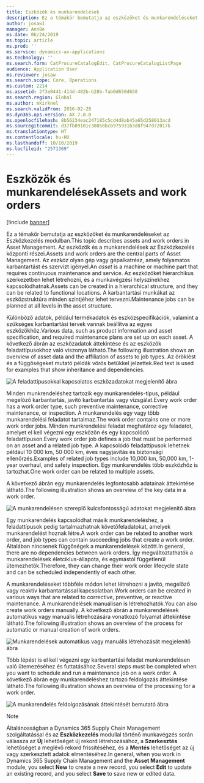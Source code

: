 ```yaml
---
title: Eszközök és munkarendelések
description: Ez a témakör bemutatja az eszközöket és munkarendeléseket az Eszközkezelés modulban.
author: josaw1
manager: AnnBe
ms.date: 06/24/2019
ms.topic: article
ms.prod: ''
ms.service: dynamics-ax-applications
ms.technology: ''
ms.search.form: CatProcureCatalogEdit, CatProcureCatalogListPage
audience: Application User
ms.reviewer: josaw
ms.search.scope: Core, Operations
ms.custom: 2214
ms.assetid: 2f3e0441-414d-402b-b28b-7ab0d650d658
ms.search.region: Global
ms.author: mkirknel
ms.search.validFrom: 2016-02-28
ms.dyn365.ops.version: AX 7.0.0
ms.openlocfilehash: 8b56234eac247185c5cd4d8ab45a65d258013acd
ms.sourcegitcommit: d37fb09101c30858bcb975931b3d8f947d72017b
ms.translationtype: HT
ms.contentlocale: hu-HU
ms.lasthandoff: 10/10/2019
ms.locfileid: "2571369"
---
```

# <a name="assets-and-work-orders"></a><span data-ttu-id="d407c-103">Eszközök és munkarendelések</span><span class="sxs-lookup"><span data-stu-id="d407c-103">Assets and work orders</span></span>

[!include [banner](../../includes/banner.md)]

 

<span data-ttu-id="d407c-104">Ez a témakör bemutatja az eszközöket és munkarendeléseket az Eszközkezelés modulban.</span><span class="sxs-lookup"><span data-stu-id="d407c-104">This topic describes assets and work orders in Asset Management.</span></span> <span data-ttu-id="d407c-105">Az eszközök és a munkarendelések az Eszközkezelés központi részei.</span><span class="sxs-lookup"><span data-stu-id="d407c-105">Assets and work orders are the central parts of Asset Management.</span></span> <span data-ttu-id="d407c-106">Az *eszköz* olyan gép vagy gépalkatrész, amely folyamatos karbantartást és szervizt igényel.</span><span class="sxs-lookup"><span data-stu-id="d407c-106">An *asset* is a machine or machine part that requires continuous maintenance and service.</span></span> <span data-ttu-id="d407c-107">Az eszközöket hierarchikus szerkezetben lehet létrehozni, és a munkavégzési helyszínekhez kapcsolódhatnak.</span><span class="sxs-lookup"><span data-stu-id="d407c-107">Assets can be created in a hierarchical structure, and they can be related to functional locations.</span></span> <span data-ttu-id="d407c-108">A karbantartási munkákat az eszközstruktúra minden szintjéhez lehet tervezni.</span><span class="sxs-lookup"><span data-stu-id="d407c-108">Maintenance jobs can be planned at all levels in the asset structure.</span></span>

<span data-ttu-id="d407c-109">Különböző adatok, például termékadatok és eszközspecifikációk, valamint a szükséges karbantartási tervek vannak beállítva az egyes eszközökhöz.</span><span class="sxs-lookup"><span data-stu-id="d407c-109">Various data, such as product information and asset specification, and required maintenance plans are set up on each asset.</span></span> <span data-ttu-id="d407c-110">A következő ábrán az eszközadatok áttekintése és az eszközök feladattípusokhoz való viszonya látható.</span><span class="sxs-lookup"><span data-stu-id="d407c-110">The following illustration shows an overview of asset data and the affiliation of assets to job types.</span></span> <span data-ttu-id="d407c-111">Az öröklést és a függőségeket mutató példák vörös betűkkel jelzettek.</span><span class="sxs-lookup"><span data-stu-id="d407c-111">Red text is used for examples that show inheritance and dependencies.</span></span>

![A feladattípusokkal kapcsolatos eszközadatokat megjelenítő ábra](media/05-overview-image.png)

<span data-ttu-id="d407c-113">Minden munkrendeléshez tartozik egy munkarendelés-típus, például megelőző karbantartás, javító karbantartás vagy vizsgálat.</span><span class="sxs-lookup"><span data-stu-id="d407c-113">Every work order has a work order type, such preventive maintenance, corrective maintenance, or inspection.</span></span> <span data-ttu-id="d407c-114">A munkarendelés egy vagy több munkarendelési feladatot tartalmaz.</span><span class="sxs-lookup"><span data-stu-id="d407c-114">The work order contains one or more work order jobs.</span></span> <span data-ttu-id="d407c-115">Minden munkrendelési feladat meghatároz egy feladatot, amelyet el kell végezni egy eszközön és egy kapcsolódó feladattípuson.</span><span class="sxs-lookup"><span data-stu-id="d407c-115">Every work order job defines a job that must be performed on an asset and a related job type.</span></span> <span data-ttu-id="d407c-116">A kapcsolódó feladattípusok lehetnek például 10 000 km, 50 000 km, éves nagyjavítás és biztonsági ellenőrzés.</span><span class="sxs-lookup"><span data-stu-id="d407c-116">Examples of related job types include 10,000 km, 50,000 km, 1-year overhaul, and safety inspection.</span></span> <span data-ttu-id="d407c-117">Egy munkarendelés több eszközhöz is tartozhat.</span><span class="sxs-lookup"><span data-stu-id="d407c-117">One work order can be related to multiple assets.</span></span>

<span data-ttu-id="d407c-118">A következő ábrán egy munkarendelés legfontosabb adatainak áttekintése látható.</span><span class="sxs-lookup"><span data-stu-id="d407c-118">The following illustration shows an overview of the key data in a work order.</span></span>

![A munkarendelésen szereplő kulcsfontosságú adatokat megjelenítő ábra](media/06-overview-image.png)

<span data-ttu-id="d407c-120">Egy munkarendelés kapcsolódhat másik munkarendeléshez, a feladattípusok pedig tartalmazhatnak követőfeladatokat, amelyek munkarendelést hoznak létre.</span><span class="sxs-lookup"><span data-stu-id="d407c-120">A work order can be related to another work order, and job types can contain succeeding jobs that create a work order.</span></span> <span data-ttu-id="d407c-121">Általában nincsenek függőségek a munkarendelések között.</span><span class="sxs-lookup"><span data-stu-id="d407c-121">In general, there are no dependencies between work orders.</span></span> <span data-ttu-id="d407c-122">Így megváltoztathatók a munkarendelések életciklus-állapota, és egymástól függetlenül ütemezhetők.</span><span class="sxs-lookup"><span data-stu-id="d407c-122">Therefore, they can change their work order lifecycle state and can be scheduled independently of each other.</span></span>

<span data-ttu-id="d407c-123">A munkarendeléseket többféle módon lehet létrehozni a javító, megelőző vagy reaktív karbantartással kapcsolatban.</span><span class="sxs-lookup"><span data-stu-id="d407c-123">Work orders can be created in various ways that are related to corrective, preventive, or reactive maintenance.</span></span> <span data-ttu-id="d407c-124">A munkarendelések manuálisan is létrehozhatók.</span><span class="sxs-lookup"><span data-stu-id="d407c-124">You can also create work orders manually.</span></span> <span data-ttu-id="d407c-125">A következő ábrán a munkarendelések automatikus vagy manuális létrehozására vonatkozó folyamat áttekintése látható.</span><span class="sxs-lookup"><span data-stu-id="d407c-125">The following illustration shows an overview of the process for automatic or manual creation of work orders.</span></span>

![Munkarendelések automatikus vagy manuális létrehozását megjelenítő ábra](media/07-overview-image.png)

<span data-ttu-id="d407c-127">Több lépést is el kell végezni egy karbantartási feladat munkarendelésen való ütemezéséhez és futtatásához.</span><span class="sxs-lookup"><span data-stu-id="d407c-127">Several steps must be completed when you want to schedule and run a maintenance job on a work order.</span></span> <span data-ttu-id="d407c-128">A következő ábrán egy munkarendeléshez tartozó feldolgozás áttekintése látható.</span><span class="sxs-lookup"><span data-stu-id="d407c-128">The following illustration shows an overview of the processing for a work order.</span></span>

![A munkarendelés feldolgozásának áttekintését bemutató ábra](media/08-overview-image.png)

> [!NOTE]
> <span data-ttu-id="d407c-130">Általánosságban a Dynamics 365 Supply Chain Management szolgáltatással és az **Eszközkezelés** modullal történő munkavégzés során válassza az **Új** lehetőséget új rekord létrehozásához, a **Szerkesztés** lehetőséget a meglévő rekord frissítéséhez, és a **Mentés** lehetőséget az új vagy szerkesztett adatok elmentéséhez.</span><span class="sxs-lookup"><span data-stu-id="d407c-130">In general, when you work in Dynamics 365 Supply Chain Management and the **Asset Management** module, you select **New** to create a new record, you select **Edit** to update an existing record, and you select **Save** to save new or edited data.</span></span>
